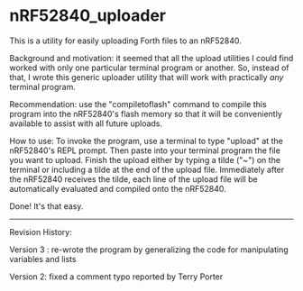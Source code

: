 # nRF52840_uploader
This is a utility for easily uploading Forth files to an nRF52840.

Background and motivation:  it seemed that all the upload utilities I could find worked with only one particular terminal program or another.  So, instead of that, I wrote this generic uploader utility that will work with practically *any* terminal program.  

Recommendation: use the "compiletoflash" command to compile this program into the nRF52840's flash memory so that it will be conveniently available to assist with all future uploads.

How to use:  To invoke the program, use a terminal to type "upload" at the nRF52840's REPL prompt.  Then paste into your terminal program the file you want to upload.  Finish the upload either by typing a tilde ("~") on the terminal or including a tilde at the end of the upload file.  Immediately after the nRF52840 receives the tilde, each line of the upload file will be automatically evaluated and compiled onto the nRF52840.

Done!  It's that easy.

------------------------------------------------------------------------------------------------


Revision History:

Version 3 : re-wrote the program by generalizing the code for manipulating variables and lists

Version 2: fixed a comment typo reported by Terry Porter
